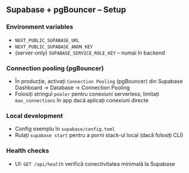 ## Supabase + pgBouncer – Setup

### Environment variables
- `NEXT_PUBLIC_SUPABASE_URL`
- `NEXT_PUBLIC_SUPABASE_ANON_KEY`
- (server-only) `SUPABASE_SERVICE_ROLE_KEY` – numai în backend

### Connection pooling (pgBouncer)
- În producție, activați `Connection Pooling` (pgBouncer) din Supabase Dashboard → Database → Connection Pooling
- Folosiți stringul `pooler` pentru conexiuni serverless; limitați `max_connections` în app dacă aplicați conexiuni directe

### Local development
- Config exemplu în `supabase/config.toml`
- Rulați `supabase start` pentru a porni stack-ul local (dacă folosiți CLI)

### Health checks
- UI: `GET /api/health` verifică conectivitatea minimală la Supabase




